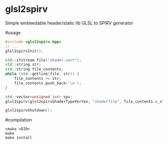 # glsl2spirv
Simple embeedable header/static lib GLSL to SPIRV generator

#usage
```C++
#include <glsl2spirv.hpp>
// ...
glsl2spirvInit();

std::ifstream file("shader.vert");
std::string str;
std::string file_contents;
while (std::getline(file, str)) {
    file_contents += str;
    file_contents.push_back('\n');
}

std::vector<unsigned int> spv;
glsl2spirv(glsl2spirvShaderTypeVertex, "shaderfile", file_contents.c_str(), spv, [](const char *m) { std::cout<< m << std::endl; });

glsl2spirvShutdown();
```

#compilation
```
cmake <DIR>
make
make install
```
